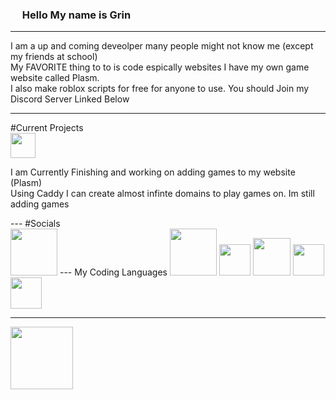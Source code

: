### <img src="https://em-content.zobj.net/source/animated-noto-color-emoji/356/waving-hand_1f44b.gif" width="15px"> Hello My name is Grin
---
<p>I am a up and coming deveolper many people might not know me (except my friends at school) <br>
My FAVORITE thing to to is code espically websites I have my own game website called Plasm. <br>
I also make roblox scripts for free for anyone to use. You should Join my Discord Server Linked Below</p>
<hr>
#Current Projects
<br>
<img src="https://plasmv1.github.io/favicon%20(2).png" width="40px">
<br>
<p></p>I am Currently Finishing and working on adding games to my website (Plasm) <br>
Using Caddy I can create almost infinte domains to play games on.
Im still adding games</p>
---
#Socials
<br>
<a href="https://discord.gg/SXnPsgFjPv"><img src="https://static.vecteezy.com/system/resources/previews/018/930/718/original/discord-logo-discord-icon-transparent-free-png.png" width="75px"></a>
---
My Coding Languages

<img src="https://assets.stickpng.com/images/5847f5bdcef1014c0b5e489c.png" width="75px">    
<img src="https://upload.wikimedia.org/wikipedia/commons/thumb/d/d5/CSS3_logo_and_wordmark.svg/1200px-CSS3_logo_and_wordmark.svg.png" width="50px">    
<img src="https://upload.wikimedia.org/wikipedia/commons/thumb/b/ba/Javascript_badge.svg/946px-Javascript_badge.svg.png" width="60px">    
<img src="https://upload.wikimedia.org/wikipedia/commons/thumb/c/c3/Python-logo-notext.svg/1869px-Python-logo-notext.svg.png" width="50px">    
<img src="https://upload.wikimedia.org/wikipedia/commons/c/cf/Lua-Logo.svg" width="50px">    



<hr>
<img src="https://i.imgflip.com/2zte8w.png?a471336" width="100px">


